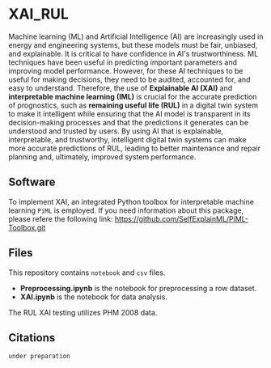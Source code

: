# XAI_RUL
Machine learning (ML) and Artificial Intelligence (AI) are increasingly used in energy and engineering systems, but these models must be fair, unbiased, and explainable. It is critical to have confidence in AI's trustworthiness. ML techniques have been useful in  predicting important parameters and improving model performance. However, for these AI techniques to be useful for making decisions, they need to be audited, accounted for, and easy to understand. Therefore, the use of <b>Explainable AI (XAI)</b> and <b>interpretable machine learning (IML)</b> is crucial for the accurate prediction of prognostics, such as <b>remaining useful life (RUL)</b> in a  digital twin system to make it intelligent while ensuring that the AI model is transparent in its decision-making processes and that the predictions it generates can be understood and trusted by users. By using AI that is explainable, interpretable, and trustworthy, intelligent digital twin systems can make more accurate predictions of RUL, leading to better maintenance and repair planning and, ultimately, improved system performance. 

## Software
To implement XAI, an integrated Python toolbox for interpretable machine learning `PiML` is employed. If you need information about this package, please refere the following link: https://github.com/SelfExplainML/PiML-Toolbox.git

## Files
This repository contains `notebook` and `csv` files.  

- <b>Preprocessing.ipynb</b> is the notebook for preprocessing a row dataset.
- <b>XAI.ipynb</b> is the notebook for data analysis.

The RUL XAI testing utilizes PHM 2008 data. 

## Citations
```
under preparation
```
